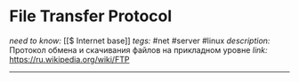 # File Transfer Protocol
*need to know:* [[$ Internet base]]
*tegs:* #net #server #linux
*description:* Протокол обмена и скачивания файлов на прикладном уровне
*link:* https://ru.wikipedia.org/wiki/FTP

---
## 